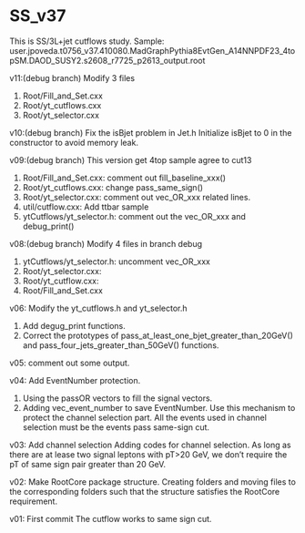 # SS_v37
This is SS/3L+jet cutflows study.
Sample:  user.jpoveda.t0756_v37.410080.MadGraphPythia8EvtGen_A14NNPDF23_4topSM.DAOD_SUSY2.s2608_r7725_p2613_output.root

v11:(debug branch) Modify 3 files
1. Root/Fill_and_Set.cxx
2. Root/yt_cutflows.cxx
3. Root/yt_selector.cxx

v10:(debug branch) Fix the isBjet problem in Jet.h
Initialize isBjet to 0 in the constructor to avoid memory leak.

v09:(debug branch) This version get 4top sample agree to cut13
1. Root/Fill_and_Set.cxx: comment out fill_baseline_xxx()
2. Root/yt_cutflows.cxx: change pass_same_sign()
3. Root/yt_selector.cxx: comment out vec_OR_xxx related lines.
4. util/cutflow.cxx: Add ttbar sample
5. ytCutflows/yt_selector.h: comment out the vec_OR_xxx and debug_print()


v08:(debug branch) Modify 4 files in branch debug
1. ytCutflows/yt_selector.h: uncomment vec_OR_xxx
2. Root/yt_selector.cxx:
3. Root/yt_cutflow.cxx:
4. Root/Fill_and_Set.cxx


v06: Modify the yt_cutflows.h and yt_selector.h
1. Add degug_print functions.
2. Correct the prototypes of pass_at_least_one_bjet_greater_than_20GeV() and pass_four_jets_greater_than_50GeV() functions.


v05: comment out some output.

v04: Add EventNumber protection.
1. Using the passOR vectors to fill the signal vectors.
2. Adding vec_event_number to save EventNumber. Use this mechanism to protect the channel selection part. All the events used in channel selection must be the events pass same-sign cut.

v03: Add channel selection
Adding codes for channel selection. As long as there are at lease two signal leptons with pT>20 GeV, we don’t require the pT of same sign pair greater than 20 GeV.


v02: Make RootCore package structure.
Creating folders and moving files to the corresponding folders such that the structure satisfies the RootCore requirement.


v01: First commit
The cutflow works to same sign cut.
